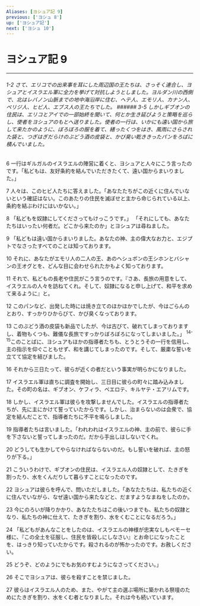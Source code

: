 ```yaml
---
Aliases: [ヨシュア記 9]
previous: ['ヨシュ 8']
up: ['ヨシュア記']
next: ['ヨシュ 10']
---
```

# ヨシュア記 9

***
###### 1-2 さて、エリコでの出来事を耳にした周辺国の王たちは、さっそく連合し、ヨシュアとイスラエル軍に全力を挙げて対抗しようとしました。ヨルダン川の西側で、北はレバノン山脈までの地中海沿岸に住む、ヘテ人、エモリ人、カナン人、ペリジ人、ヒビ人、エブス人の王たちでした。 ###### 3-5 しかしギブオンの住民は、エリコとアイでの一部始終を聞いて、何とか生き延びようと策略を巡らし、使者をヨシュアのもとへ送りました。使者の一行は、いかにも遠い国から旅して来たかのように、ぼろぼろの服を着て、繕ったくつをはき、風雨にさらされた袋と、つぎはぎだらけのぶどう酒の皮袋と、かび臭い乾ききったパンをろばに積んでいました。 



6 
一行はギルガルのイスラエルの陣営に着くと、ヨシュアと人々にこう言ったのです。「私どもは、友好条約を結んでいただきたくて、遠い国からまいりました。」 



7 
人々は、このヒビ人たちに答えました。「あなたたちがこの近くに住んでいないという確証はない。このあたりの住民を滅ぼせと主から命じられている以上、条約を結ぶわけにはいかない。」 



8 
「私どもを奴隷にしてくださってもけっこうです。」 「それにしても、あなたたちはいったい何者だ。どこから来たのか」とヨシュアは尋ねました。 



9 
「私どもは遠い国からまいりました。あなたの神、主の偉大なお力と、エジプトでなさったすべてのことは知っております。 



10 
それに、あなたがエモリ人の二人の王、あのヘシュボンの王シホンとバシャンの王オグとを、どんな目に会わせられたかもよく知っております。 



11 
それで、私どもの長老や住民がこう言うのです。『さあ、長旅の用意をして、イスラエルの人々を訪ねてくれ。そして、奴隷になると申し上げて、和平を求めて来るように』と。 



12 
このパンなど、出発した時には焼き立てのほかほかでしたが、今はごらんのとおり、すっかりひからびて、かび臭くなっております。 



13 
このぶどう酒の皮袋も新品でしたが、今は古びて、破れてしまっておりますし、着物もくつも、難儀な長旅ですっかりぼろぼろになってしまいました。」 <sup class="versenum">14-15</sup>このことばに、ヨシュアもほかの指導者たちも、とうとうその一行を信用し、主の指示を仰ぐこともせず、和を講じてしまったのです。そして、厳粛な誓いを立てて協定を結びました。 



16 
それから三日たって、彼らが近くの者だという事実が明らかになりました。 



17 
イスラエル軍は直ちに調査を開始し、三日目に彼らの町々に踏み込みました。その町の名は、ギブオン、ケフィラ、ベエロテ、キルヤテ・エアリムです。 



18 
しかし、イスラエル軍は彼らを攻撃しませんでした。イスラエルの指導者たちが、先に主にかけて誓っていたからです。しかし、治まらないのは会衆で、協定を結んだことで、指導者たちに不平を鳴らしました。 



19 
指導者たちは言いました。「われわれはイスラエルの神、主の前で、彼らに手を下さないと誓ってしまったのだ。だから手出しはしないでくれ。 



20 
どうしても生かしてやらなければならないのだ。もし誓いを破れば、主の怒りが下る。」 



21 
こういうわけで、ギブオンの住民は、イスラエル人の奴隷として、たきぎを割ったり、水をくんだりして暮らすことになったのです。 



22 
ヨシュアは彼らを呼んで、問いただしました。「あなたたちは、私たちの近くに住んでいながら、なぜ遠い国から来たなどと、だますようなまねをしたのか。 



23 
今にのろいが降りかかり、あなたたちはこの後いつまでも、私たちの奴隷となり、私たちの神に仕えて、たきぎを割り、水をくむことになるだろう。」 



24 
「私どもがあんなことをしたのは、イスラエルの神様が忠実なしもべモーセ様に、『この全土を征服し、住民を皆殺しにしなさい』とお命じになったことを、はっきり知っていたからです。殺されるのが怖かったのです。お赦しください。 



25 
どうぞ、どのようにでもお気のすむようになさってください。」 



26 
そこでヨシュアは、彼らを殺すことを禁じました。 



27 
彼らはイスラエル人のため、また、やがて主の選ぶ場所に築かれる祭壇のためにたきぎを割り、水をくむ者となりました。それは今も続いています。
